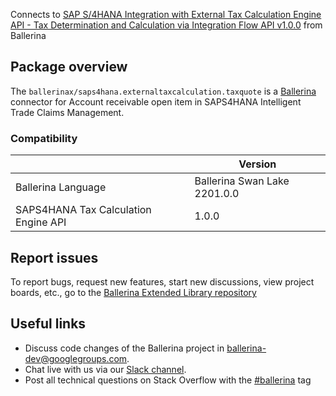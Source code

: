 Connects to [SAP S/4HANA Integration with External Tax Calculation Engine API - Tax Determination and Calculation via Integration Flow API v1.0.0](https://api.sap.com/api/taxquote/overview) from Ballerina

## Package overview
The `ballerinax/saps4hana.externaltaxcalculation.taxquote` is a [Ballerina](https://ballerina.io/) connector for Account receivable open item in SAPS4HANA Intelligent Trade Claims Management.

### Compatibility
|                                      | Version                      |
|--------------------------------------|------------------------------|
| Ballerina Language                   | Ballerina Swan Lake 2201.0.0 |
| SAPS4HANA Tax Calculation Engine API | 1.0.0                        |

## Report issues
To report bugs, request new features, start new discussions, view project boards, etc., go to the [Ballerina Extended Library repository](https://github.com/ballerina-platform/ballerina-extended-library)

## Useful links
- Discuss code changes of the Ballerina project in [ballerina-dev@googlegroups.com](mailto:ballerina-dev@googlegroups.com).
- Chat live with us via our [Slack channel](https://ballerina.io/community/slack/).
- Post all technical questions on Stack Overflow with the [#ballerina](https://stackoverflow.com/questions/tagged/ballerina) tag
